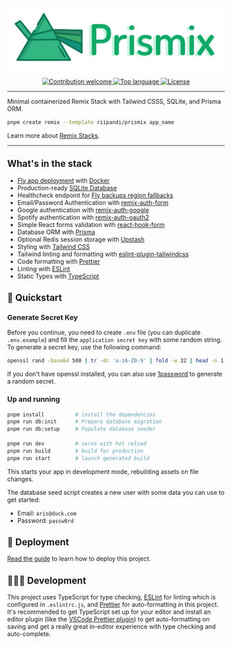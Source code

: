 <p align="center"><img src="./banner.svg" width="500" height="150" alt="Project Logo"></p>
<p align="center">
    <a href="https://github.com/riipandi/prismix/pulse">
        <img src="https://img.shields.io/badge/Contributions-welcome-blue.svg?style=flat-square" alt="Contribution welcome">
    </a>
    <a href="https://github.com/riipandi/prismix">
        <img src="https://img.shields.io/github/languages/top/riipandi/prismix?style=flat-square" alt="Top language">
    </a>
    <a href="https://aris.mit-license.org">
        <img src="https://img.shields.io/github/license/riipandi/prismix?style=flat-square" alt="License">
    </a>
</p>

---

Minimal containerized Remix Stack with Tailwind CSSS, SQLite, and Prisma ORM.

```sh
pnpm create remix --template riipandi/prismix app_name
```

Learn more about [Remix Stacks](https://remix.run/stacks).

---

## What's in the stack

- [Fly app deployment](https://fly.io) with [Docker](https://www.docker.com/)
- Production-ready [SQLite Database](https://sqlite.org)
- Healthcheck endpoint for [Fly backups region fallbacks](https://fly.io/docs/reference/configuration/#services-http_checks)
- Email/Password Authentication with [remix-auth-form](https://github.com/sergiodxa/remix-auth-form)
- Google authentication with [remix-auth-google](https://github.com/pbteja1998/remix-auth-google)
- Spotify authentication with [remix-auth-oauth2](https://github.com/sergiodxa/remix-auth-oauth2)
- Simple React forms validation with [react-hook-form](https://react-hook-form.com)
- Database ORM with [Prisma](https://prisma.io)
- Optional Redis session storage with [Upstash](https://upstash.com/blog/redis-with-remix)
- Styling with [Tailwind CSS](https://tailwindcss.com/)
- Tailwind linting and formatting with [eslint-plugin-tailwindcss](https://www.npmjs.com/package/eslint-plugin-tailwindcss)
- Code formatting with [Prettier](https://prettier.io)
- Linting with [ESLint](https://eslint.org)
- Static Types with [TypeScript](https://typescriptlang.org)

## 🏁 Quickstart

### Generate Secret Key

Before you continue, you need to create `.env` file (you can duplicate `.env.example`) and
fill the `application secret key` with some random string. To generate a secret key, use
the following command:

```sh
openssl rand -base64 500 | tr -dc 'a-zA-Z0-9' | fold -w 32 | head -n 1
```

If you don't have openssl installed, you can also use [1password](https://1password.com/password-generator)
to generate a random secret.

### Up and running

```sh
pnpm install          # install the dependencies
pnpm run db:init      # Prepare database migration
pnpm run db:setup     # Populate database seeder

pnpm run dev          # serve with hot reload
pnpm run build        # build for production
pnpm run start        # launch generated build
```

This starts your app in development mode, rebuilding assets on file changes.

The database seed script creates a new user with some data you can use to get started:

- Email: `aris@duck.com`
- Password: `passw0rd`

## 🚀 Deployment

[Read the guide](./DEPLOY.md) to learn how to deploy this project.

## 🧑🏻‍💻 Development

This project uses TypeScript for type checking, [ESLint](https://eslint.org/) for linting which
is configured in `.eslintrc.js`, and [Prettier](https://prettier.io/) for auto-formatting in
this project. It's recommended to get TypeScript set up for your editor and install an editor
plugin (like the [VSCode Prettier plugin](https://s.id/vscode-prettier)) to get auto-formatting
on saving and get a really great in-editor experience with type checking and auto-complete.

